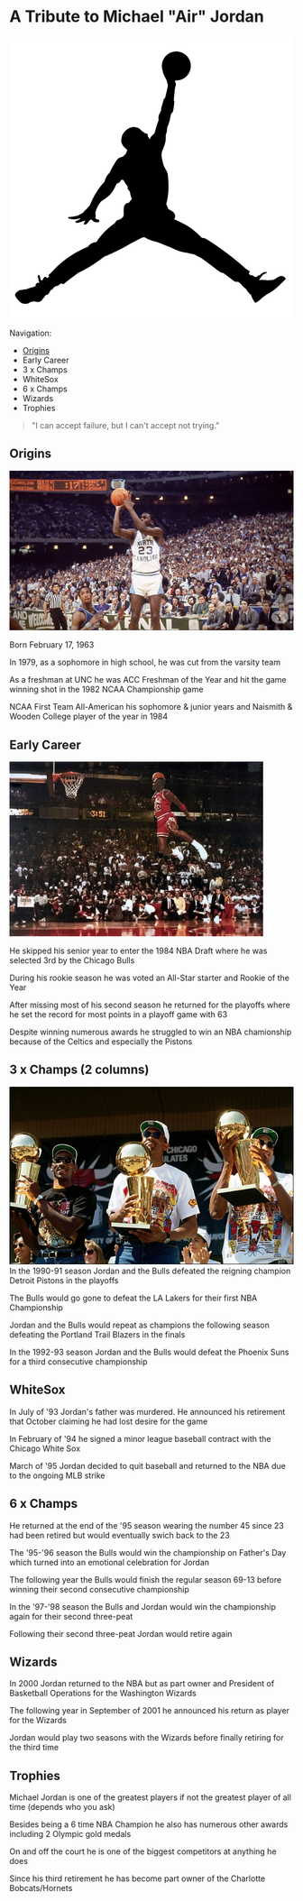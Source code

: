 # A Tribute to Michael "Air" Jordan

![JumpMan Logo SVG](../img/jumpman.svg)

Navigation:

- [Origins](Origins)
- Early Career
- 3 x Champs
- WhiteSox
- 6 x Champs
- Wizards
- Trophies


> "I can accept failure, but I can't accept not trying."


## Origins

![Jordan at UNC](../img/jordan-unc.jpg)

Born February 17, 1963

In 1979, as a sophomore in high school, he was cut from the varsity team

As a freshman at UNC he was ACC Freshman of the Year and hit the game winning shot in the 1982 NCAA Championship game

NCAA First Team All-American his sophomore & junior years and Naismith & Wooden College player of the year in 1984


## Early Career

![Dunk from free throw line](../img/free-throw-line-dunk.jpg)

He skipped his senior year to enter the 1984 NBA Draft where he was selected 3rd by the Chicago Bulls

During his rookie season he was voted an All-Star starter and Rookie of the Year

After missing most of his second season he returned for the playoffs where he set the record for most points in a playoff game with 63

Despite winning numerous awards he struggled to win an NBA chamionship because of the Celtics and especially the Pistons


## 3 x Champs (2 columns)

![first threepeat](../img/first-threepeat.jpg)
In the 1990-91 season Jordan and the Bulls defeated the reigning champion Detroit Pistons in the playoffs

The Bulls would go gone to defeat the LA Lakers for their first NBA Championship

Jordan and the Bulls would repeat as champions the following season defeating the Portland Trail Blazers in the finals

In the 1992-93 season Jordan and the Bulls would defeat the Phoenix Suns for a third consecutive championship


## WhiteSox

In July of '93 Jordan's father was murdered. He announced his retirement that October claiming he had lost desire for the game

In February of '94 he signed a minor league baseball contract with the Chicago White Sox

March of '95 Jordan decided to quit baseball and returned to the NBA due to the ongoing MLB strike


## 6 x Champs

He returned at the end of the '95 season wearing the number 45 since 23 had been retired but would eventually swich back to the 23

The '95-'96 season the Bulls would win the championship on Father's Day which turned into an emotional celebration for Jordan

The following year the Bulls would finish the regular season 69-13 before winning their second consecutive championship

In the '97-'98 season the Bulls and Jordan would win the championship again for their second three-peat

Following their second three-peat Jordan would retire again


## Wizards

In 2000 Jordan returned to the NBA but as part owner and President of Basketball Operations for the Washington Wizards

The following year in September of 2001 he announced his return as player for the Wizards

Jordan would play two seasons with the Wizards before finally retiring for the third time


## Trophies

Michael Jordan is one of the greatest players if not the greatest player of all time (depends who you ask)

Besides being a 6 time NBA Champion he also has numerous other awards including 2 Olympic gold medals

On and off the court he is one of the biggest competitors at anything he does

Since his third retirement he has become part owner of the Charlotte Bobcats/Hornets
